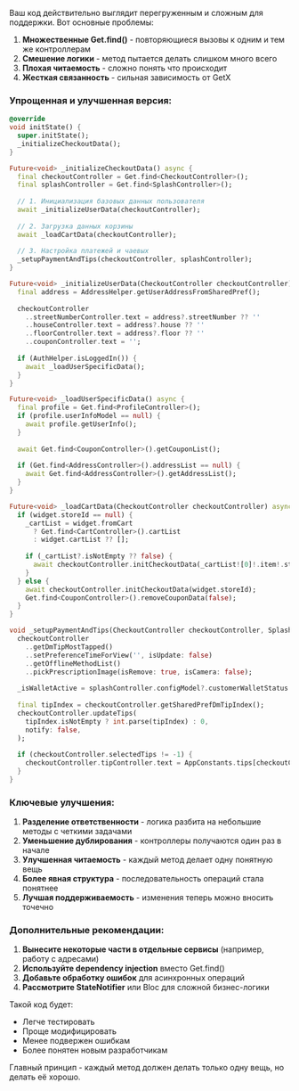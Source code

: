 Ваш код действительно выглядит перегруженным и сложным для поддержки. Вот основные проблемы:

1. **Множественные Get.find()** - повторяющиеся вызовы к одним и тем же контроллерам
2. **Смешение логики** - метод пытается делать слишком много всего
3. **Плохая читаемость** - сложно понять что происходит
4. **Жесткая связанность** - сильная зависимость от GetX

### Упрощенная и улучшенная версия:

```dart
@override
void initState() {
  super.initState();
  _initializeCheckoutData();
}

Future<void> _initializeCheckoutData() async {
  final checkoutController = Get.find<CheckoutController>();
  final splashController = Get.find<SplashController>();
  
  // 1. Инициализация базовых данных пользователя
  await _initializeUserData(checkoutController);
  
  // 2. Загрузка данных корзины
  await _loadCartData(checkoutController);
  
  // 3. Настройка платежей и чаевых
  _setupPaymentAndTips(checkoutController, splashController);
}

Future<void> _initializeUserData(CheckoutController checkoutController) async {
  final address = AddressHelper.getUserAddressFromSharedPref();
  
  checkoutController
    ..streetNumberController.text = address?.streetNumber ?? ''
    ..houseController.text = address?.house ?? ''
    ..floorController.text = address?.floor ?? ''
    ..couponController.text = '';
  
  if (AuthHelper.isLoggedIn()) {
    await _loadUserSpecificData();
  }
}

Future<void> _loadUserSpecificData() async {
  final profile = Get.find<ProfileController>();
  if (profile.userInfoModel == null) {
    await profile.getUserInfo();
  }
  
  await Get.find<CouponController>().getCouponList();
  
  if (Get.find<AddressController>().addressList == null) {
    await Get.find<AddressController>().getAddressList();
  }
}

Future<void> _loadCartData(CheckoutController checkoutController) async {
  if (widget.storeId == null) {
    _cartList = widget.fromCart 
      ? Get.find<CartController>().cartList 
      : widget.cartList ?? [];
    
    if (_cartList?.isNotEmpty ?? false) {
      await checkoutController.initCheckoutData(_cartList![0]!.item!.storeId);
    }
  } else {
    await checkoutController.initCheckoutData(widget.storeId);
    Get.find<CouponController>().removeCouponData(false);
  }
}

void _setupPaymentAndTips(CheckoutController checkoutController, SplashController splashController) {
  checkoutController
    ..getDmTipMostTapped()
    ..setPreferenceTimeForView('', isUpdate: false)
    ..getOfflineMethodList()
    ..pickPrescriptionImage(isRemove: true, isCamera: false);
  
  _isWalletActive = splashController.configModel?.customerWalletStatus == 1;
  
  final tipIndex = checkoutController.getSharedPrefDmTipIndex();
  checkoutController.updateTips(
    tipIndex.isNotEmpty ? int.parse(tipIndex) : 0,
    notify: false,
  );
  
  if (checkoutController.selectedTips != -1) {
    checkoutController.tipController.text = AppConstants.tips[checkoutController.selectedTips];
  }
}
```

### Ключевые улучшения:

1. **Разделение ответственности** - логика разбита на небольшие методы с четкими задачами
2. **Уменьшение дублирования** - контроллеры получаются один раз в начале
3. **Улучшенная читаемость** - каждый метод делает одну понятную вещь
4. **Более явная структура** - последовательность операций стала понятнее
5. **Лучшая поддерживаемость** - изменения теперь можно вносить точечно

### Дополнительные рекомендации:

1. **Вынесите некоторые части в отдельные сервисы** (например, работу с адресами)
2. **Используйте dependency injection** вместо Get.find()
3. **Добавьте обработку ошибок** для асинхронных операций
4. **Рассмотрите StateNotifier** или Bloc для сложной бизнес-логики

Такой код будет:
- Легче тестировать
- Проще модифицировать
- Менее подвержен ошибкам
- Более понятен новым разработчикам

Главный принцип - каждый метод должен делать только одну вещь, но делать её хорошо.